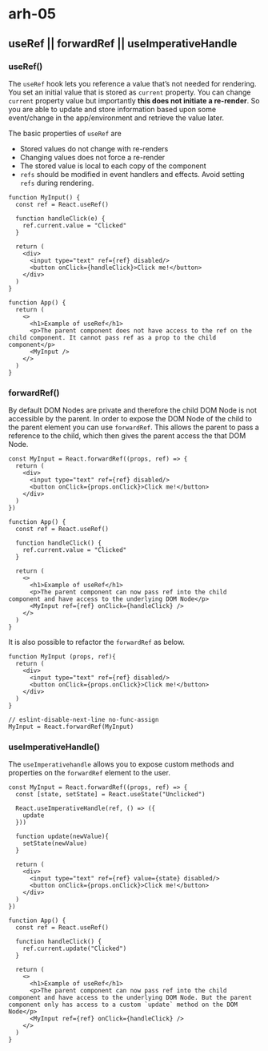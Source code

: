 # arh-05

## useRef || forwardRef || useImperativeHandle


### useRef()

The `useRef` hook lets you reference a value that’s not needed for rendering. You set an initial value that is stored as `current` property. You can change `current` property value but importantly __this does not initiate a re-render__. So you are able to update and store information based upon some event/change in the app/environment and retrieve the value later.

The basic properties of `useRef` are

- Stored values do not change with re-renders
- Changing values does not force a re-render
- The stored value is local to each copy of the component
- `refs` should be modified in event handlers and effects. Avoid setting `refs` during rendering.  

```
function MyInput() {
  const ref = React.useRef()
  
  function handleClick(e) {
    ref.current.value = "Clicked"
  }
  
  return (
    <div>
      <input type="text" ref={ref} disabled/>
      <button onClick={handleClick}>Click me!</button>
    </div>
  )
}

function App() {
  return (
    <>
      <h1>Example of useRef</h1>
      <p>The parent component does not have access to the ref on the child component. It cannot pass ref as a prop to the child component</p>
      <MyInput />
    </>
  )
}
```

### forwardRef()

By default DOM Nodes are private and therefore the child DOM Node is not accessible by the parent. In order to expose the DOM Node of the child to the parent element you can use `forwardRef`. This allows the parent to pass a reference to the child, which then gives the parent access the that DOM Node.

```
const MyInput = React.forwardRef((props, ref) => {
  return (
    <div>
      <input type="text" ref={ref} disabled/>
      <button onClick={props.onClick}>Click me!</button>
    </div>
  )
})

function App() {
  const ref = React.useRef()
  
  function handleClick() {
    ref.current.value = "Clicked"
  }
  
  return (
    <>
      <h1>Example of useRef</h1>
      <p>The parent component can now pass ref into the child component and have access to the underlying DOM Node</p>
      <MyInput ref={ref} onClick={handleClick} />
    </>
  )
}

```

It is also possible to refactor the `forwardRef` as below.

```
function MyInput (props, ref){
  return (
    <div>
      <input type="text" ref={ref} disabled/>
      <button onClick={props.onClick}>Click me!</button>
    </div>
  )
}

// eslint-disable-next-line no-func-assign
MyInput = React.forwardRef(MyInput)

```

### useImperativeHandle()

The `useImperativehandle` allows you to expose custom methods and properties on the `forwardRef` element to the user.

```
const MyInput = React.forwardRef((props, ref) => {
  const [state, setState] = React.useState("Unclicked")
  
  React.useImperativeHandle(ref, () => ({
    update
  }))
  
  function update(newValue){
    setState(newValue)
  }
  
  return (
    <div>
      <input type="text" ref={ref} value={state} disabled/>
      <button onClick={props.onClick}>Click me!</button>
    </div>
  )
})

function App() {
  const ref = React.useRef()
  
  function handleClick() {
    ref.current.update("Clicked")
  }
  
  return (
    <>
      <h1>Example of useRef</h1>
      <p>The parent component can now pass ref into the child component and have access to the underlying DOM Node. But the parent component only has access to a custom `update` method on the DOM Node</p>
      <MyInput ref={ref} onClick={handleClick} />
    </>
  )
}

```
